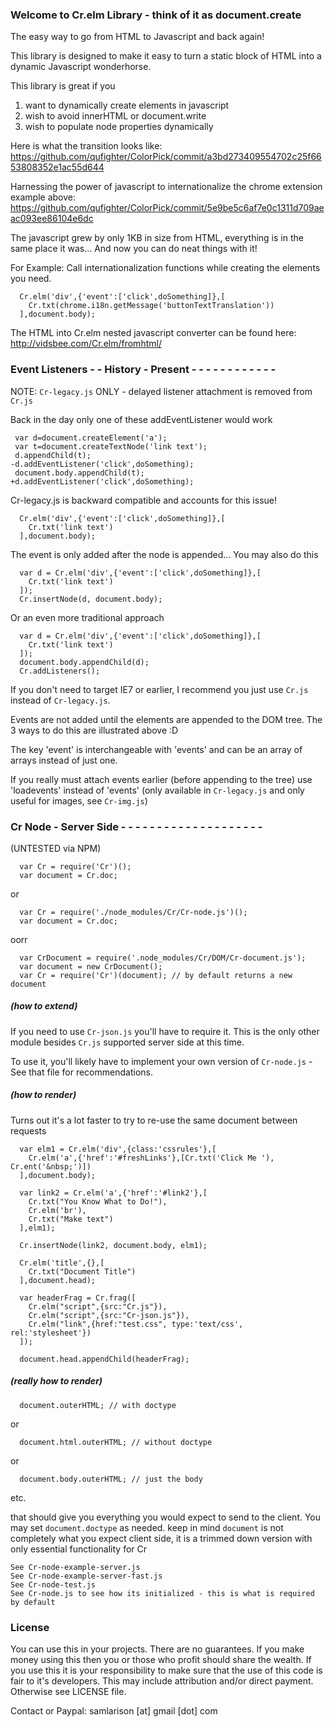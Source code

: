 ### Welcome to Cr.elm Library - think of it as document.create

The easy way to go from HTML to Javascript and back again!

This library is designed to make it easy to turn a static
block of HTML into a dynamic Javascript wonderhorse.

This library is great if you
 1. want to dynamically create elements in javascript
 2. wish to avoid innerHTML or document.write
 3. wish to populate node properties dynamically

Here is what the transition looks like:
https://github.com/qufighter/ColorPick/commit/a3bd273409554702c25f6653808352e1ac55d644

Harnessing the power of javascript to 
internationalize the chrome extension example above:
https://github.com/qufighter/ColorPick/commit/5e9be5c6af7e0c1311d709aeac093ee86104e6dc

The javascript grew by only 1KB in size from HTML, 
everything is in the same place it was...
And now you can do neat things with it!

For Example: Call internationalization functions while 
creating the elements you need.

```
  Cr.elm('div',{'event':['click',doSomething]},[
    Cr.txt(chrome.i18n.getMessage('buttonTextTranslation'))
  ],document.body);
```

The HTML into Cr.elm nested javascript converter 
can be found here:
  http://vidsbee.com/Cr.elm/fromhtml/

### Event Listeners - - History - Present - - - - - - - - - - - -

NOTE: `Cr-legacy.js` ONLY - delayed listener attachment is removed from `Cr.js`

Back in the day only one of these addEventListener would work
```
 var d=document.createElement('a');
 var t=document.createTextNode('link text');
 d.appendChild(t);
-d.addEventListener('click',doSomething);
 document.body.appendChild(t);
+d.addEventListener('click',doSomething);
```
Cr-legacy.js is backward compatible and accounts for 
this issue!
```
  Cr.elm('div',{'event':['click',doSomething]},[
    Cr.txt('link text')
  ],document.body);
```
The event is only added after the node is appended...
You may also do this
```
  var d = Cr.elm('div',{'event':['click',doSomething]},[
    Cr.txt('link text')
  ]);
  Cr.insertNode(d, document.body);
```
Or an even more traditional approach
```
  var d = Cr.elm('div',{'event':['click',doSomething]},[
    Cr.txt('link text')
  ]);
  document.body.appendChild(d);
  Cr.addListeners();
```
If you don't need to target IE7 or earlier, I recommend you just use `Cr.js` instead of `Cr-legacy.js`.

Events are not added until the elements are
appended to the DOM tree.  The 3 ways to do this
are illustrated above :D

The key 'event' is interchangeable with 'events'
and can be an array of arrays instead of just one.

If you really must attach events earlier 
(before appending to the tree)
use 'loadevents' instead of 'events' (only available in `Cr-legacy.js` and only useful for images, see `Cr-img.js`)

### Cr Node - Server Side - - - - - - - - - - - - - - - - - - - -

(UNTESTED via NPM)
```
  var Cr = require('Cr')();
  var document = Cr.doc;
```
or
```
  var Cr = require('./node_modules/Cr/Cr-node.js')();
  var document = Cr.doc;
```
oorr
```
  var CrDocument = require('.node_modules/Cr/DOM/Cr-document.js');
  var document = new CrDocument();
  var Cr = require('Cr')(document); // by default returns a new document
```
##### (how to extend)

If you need to use `Cr-json.js` you'll have to require it.  This is the only other module besides `Cr.js` supported server side at this time.

To use it, you'll likely have to implement your own version of `Cr-node.js` - See that file for recommendations.

##### (how to render)

Turns out it's a lot faster to try to re-use the same document between requests
```
  var elm1 = Cr.elm('div',{class:'cssrules'},[
    Cr.elm('a',{'href':'#freshLinks'},[Cr.txt('Click Me '), Cr.ent('&nbsp;')])
  ],document.body);

  var link2 = Cr.elm('a',{'href':'#link2'},[
    Cr.txt("You Know What to Do!"),
    Cr.elm('br'),
    Cr.txt("Make text")
  ],elm1);

  Cr.insertNode(link2, document.body, elm1);

  Cr.elm('title',{},[
    Cr.txt("Document Title")
  ],document.head);

  var headerFrag = Cr.frag([
    Cr.elm("script",{src:"Cr.js"}),
    Cr.elm("script",{src:"Cr-json.js"}),
    Cr.elm("link",{href:"test.css", type:'text/css', rel:'stylesheet'})
  ]);

  document.head.appendChild(headerFrag);
```
##### (really how to render)
```
  document.outerHTML; // with doctype
```
or
```
  document.html.outerHTML; // without doctype
```
or
```
  document.body.outerHTML; // just the body
```
etc.


that should give you everything you would expect to send to the client.  You may set `document.doctype` as needed.
keep in mind `document` is not completely what you expect client side,
it is a trimmed down version with only essential functionality for Cr
```
See Cr-node-example-server.js
See Cr-node-example-server-fast.js
See Cr-node-test.js
See Cr-node.js to see how its initialized - this is what is required by default
```

### License
You can use this in your projects.  There are no guarantees.
If you make money using this then you or those who profit
should share the wealth.  If you use this it is your
responsibility to make sure that the use of this code
is fair to it's developers.  This may include attribution
and/or direct payment.  Otherwise see LICENSE file.

Contact or Paypal: samlarison [at] gmail [dot] com